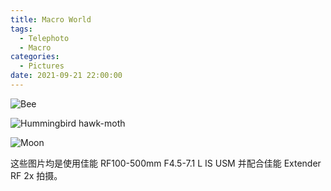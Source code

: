```yaml
---
title: Macro World
tags:
  - Telephoto
  - Macro
categories:
  - Pictures
date: 2021-09-21 22:00:00
---
```


![Bee](/cdn-cgi/imagedelivery/6T-behmofKYLsxlrK0l_MQ/1f1c20a5-1562-49b4-9fb2-60a396987000/extra)

![Hummingbird hawk-moth](/cdn-cgi/imagedelivery/6T-behmofKYLsxlrK0l_MQ/76d82635-7e2f-493a-52ad-015c8a07c400/extra)

![Moon](/cdn-cgi/imagedelivery/6T-behmofKYLsxlrK0l_MQ/d9e3ef88-5b6e-4193-f1d2-dcffea60e100/extra)

这些图片均是使用佳能 RF100-500mm F4.5-7.1 L IS USM 并配合佳能 Extender RF 2x 拍摄。
